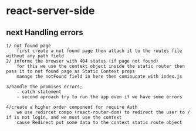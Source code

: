 # react-server-side

## next Handling errors

    1/ not found page
        first create a not found page then attach it to the routes file without any path field
    2/ informe the browser with 404 status (if page not found)
        for this we use the context object inside the static router then pass it to not found page as Static Context props
        manage the notFound field in here then cominucate with index.js

    3/handle the promises errors;
        - catch statement
        - second aproach try to run the app even if we have some errors

    4/create a higher order component for require Auth
        we use redircet compo (react-router-dom) to redirect the user to / if is not login, and we must use the context
        cause Redirect put some data to the context static route object
